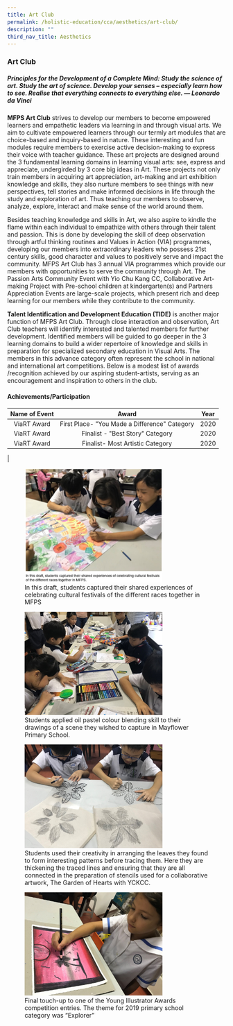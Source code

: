 ```yaml
---
title: Art Club
permalink: /holistic-education/cca/aesthetics/art-club/
description: ""
third_nav_title: Aesthetics
---
```

### **Art Club**
##### **Principles for the Development of a Complete Mind: Study the science of art. Study the art of science. Develop your senses – especially learn how to see. Realise that everything connects to everything else. — Leonardo da Vinci**

**MFPS Art Club** strives to develop our members to become empowered learners and empathetic leaders via learning in and through visual arts. We aim to cultivate empowered learners through our termly art modules that are choice-based and inquiry-based in nature. These interesting and fun modules require members to exercise active decision-making to express their voice with teacher guidance. These art projects are designed around the 3 fundamental learning domains in learning visual arts: see, express and appreciate, undergirded by 3 core big ideas in Art. These projects not only train members in acquiring art appreciation, art-making and art exhibition knowledge and skills, they also nurture members to see things with new perspectives, tell stories and make informed decisions in life through the study and exploration of art. Thus teaching our members to observe, analyze, explore, interact and make sense of the world around them.

Besides teaching knowledge and skills in Art, we also aspire to kindle the flame within each individual to empathize with others through their talent and passion. This is done by developing the skill of deep observation through artful thinking routines and Values in Action (VIA) programmes, developing our members into extraordinary leaders who possess 21st century skills, good character and values to positively serve and impact the community. MFPS Art Club has 3 annual VIA programmes which provide our members with opportunities to serve the community through Art. The Passion Arts Community Event with Yio Chu Kang CC, Collaborative Art-making Project with Pre-school children at kindergarten(s) and Partners Appreciation Events are large-scale projects, which present rich and deep learning for our members while they contribute to the community.

**Talent Identification and Development Education (TIDE)** is another major function of MFPS Art Club. Through close interaction and observation, Art Club teachers will identify interested and talented members for further development. Identified members will be guided to go deeper in the 3 learning domains to build a wider repertoire of knowledge and skills in preparation for specialized secondary education in Visual Arts. The members in this advance category often represent the school in national and international art competitions. Below is a modest list of awards /recognition achieved by our aspiring student-artists, serving as an encouragement and inspiration to others in the club.

#### **Achievements/Participation**

| Name of Event | Award | Year  |
|:---:|:---:|:---:|
| ViaRT Award | First Place-   "You Made a Difference" Category | 2020 |
| ViaRT Award  |  Finalist - "Best   Story" Category | 2020  |
| ViaRT Award | Finalist- Most   Artistic Category | 2020 |
|

<figure>
<img src="/images/art%20club%201.jpg" style="width:75%">
<figcaption>  In this draft, students captured their shared experiences of celebrating cultural festivals of the different races together in MFPS
 </figcaption>
</figure>

<figure>
<img src="/images/art%20club%202.jpg" 
     style="width:75%">
<figcaption>  Students applied oil pastel colour blending skill to their drawings of a scene they wished to capture in Mayflower Primary School.
 </figcaption>
</figure>

<figure>
<img src="/images/art%20club%203.jpg" 
     style="width:75%">
<figcaption>  Students used their creativity in arranging the leaves they found to form interesting patterns before tracing them. Here they are thickening the traced lines and ensuring that they are all connected in the preparation of stencils used for a collaborative artwork, The Garden of Hearts with YCKCC.
 </figcaption>
</figure>

<figure>
<img src="/images/art%20club%204.jpg" 
     style="width:75%">
<figcaption>  Final touch-up to one of the Young Illustrator Awards competition entries. The theme for 2019 primary school category was “Explorer”
 </figcaption>
</figure>